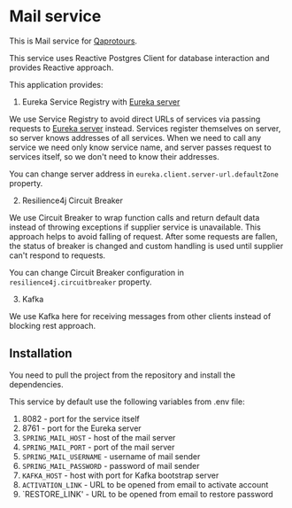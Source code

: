# Mail service

This is Mail service for [Qaprotours](https://github.com/ilisau/qaprotours).

This service uses Reactive Postgres Client for database interaction and provides Reactive approach.

This application provides:

1) Eureka Service Registry with [Eureka server](https://github.com/ilisau/eureka-server)

We use Service Registry to avoid direct URLs of services via passing requests
to [Eureka server](https://github.com/ilisau/eureka-server) instead.
Services register themselves on server, so server knows addresses of all services.
When we need to call any service we need only know service name, and server
passes request to services itself, so we don't need to know their addresses.

You can change server address in ```eureka.client.server-url.defaultZone``` property.

2) Resilience4j Circuit Breaker

We use Circuit Breaker to wrap function calls and return default data instead
of throwing exceptions if supplier service is unavailable. This approach helps to avoid falling of request.
After some requests are fallen, the status of breaker is changed and custom handling is used until supplier can't
respond to requests.

You can change Circuit Breaker configuration in ```resilience4j.circuitbreaker``` property.

3) Kafka

We use Kafka here for receiving messages from other clients instead of blocking rest approach.

## Installation

You need to pull the project from the repository and install the dependencies.

This service by default use the following variables from .env file:

1. 8082 - port for the service itself
2. 8761 - port for the Eureka server
3. `SPRING_MAIL_HOST` - host of the mail server
4. `SPRING_MAIL_PORT` - port of the mail server
5. `SPRING_MAIL_USERNAME` - username of mail sender
6. `SPRING_MAIL_PASSWORD` - password of mail sender
7. `KAFKA_HOST` - host with port for Kafka bootstrap server
8. `ACTIVATION_LINK` - URL to be opened from email to activate account
9. `RESTORE_LINK' - URL to be opened from email to restore password
